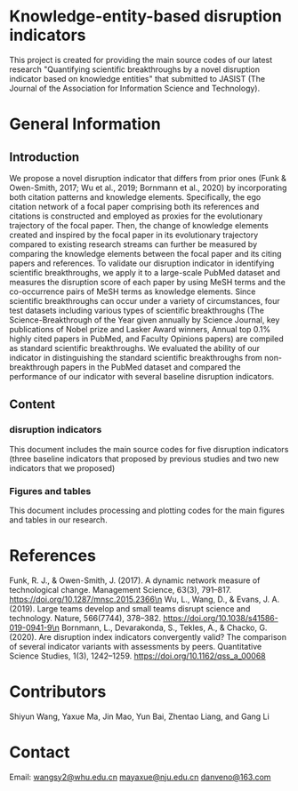 # Knowledge-entity-based disruption indicators
This project is created for providing the main source codes of our latest research "Quantifying scientific breakthroughs by a novel disruption indicator based on knowledge entities" that submitted to JASIST (The Journal of the Association for Information Science and Technology).

# General Information
## Introduction
We propose a novel disruption indicator that differs from prior ones (Funk & Owen-Smith, 2017; Wu et al., 2019; Bornmann et al., 2020) by incorporating both citation patterns and knowledge elements. Specifically, the ego citation network of a focal paper comprising both its references and citations is constructed and employed as proxies for the evolutionary trajectory of the focal paper. Then, the change of knowledge elements created and inspired by the focal paper in its evolutionary trajectory compared to existing research streams can further be measured by comparing the knowledge elements between the focal paper and its citing papers and references.
To validate our disruption indicator in identifying scientific breakthroughs, we apply it to a large-scale PubMed dataset and measures the disruption score of each paper by using MeSH terms and the co-occurrence pairs of MeSH terms as knowledge elements. Since scientific breakthroughs can occur under a variety of circumstances, four test datasets including various types of scientific breakthroughs (The Science-Breakthrough of the Year given annually by Science Journal, key publications of Nobel prize and Lasker Award winners, Annual top 0.1% highly cited papers in PubMed, and Faculty Opinions papers) are compiled as standard scientific breakthroughs. We evaluated the ability of our indicator in distinguishing the standard scientific breakthroughs from non-breakthrough papers in the PubMed dataset and compared the performance of our indicator with several baseline disruption indicators.

## Content
### disruption indicators
This document includes the main source codes for five disruption indicators (three baseline indicators that proposed by previous studies and two new indicators that we proposed)

### Figures and tables
This document includes processing and plotting codes for the main figures and tables in our research.

# References
Funk, R. J., & Owen-Smith, J. (2017). A dynamic network measure of technological change. Management Science, 63(3), 791–817. https://doi.org/10.1287/mnsc.2015.2366\n
Wu, L., Wang, D., & Evans, J. A. (2019). Large teams develop and small teams disrupt science and technology. Nature, 566(7744), 378–382. https://doi.org/10.1038/s41586-019-0941-9\n
Bornmann, L., Devarakonda, S., Tekles, A., & Chacko, G. (2020). Are disruption index indicators convergently valid? The comparison of several indicator variants with assessments by peers. Quantitative Science Studies, 1(3), 1242–1259. https://doi.org/10.1162/qss_a_00068

# Contributors
Shiyun Wang, Yaxue Ma, Jin Mao, Yun Bai, Zhentao Liang, and Gang Li

# Contact
Email: 
wangsy2@whu.edu.cn
mayaxue@nju.edu.cn
danveno@163.com
